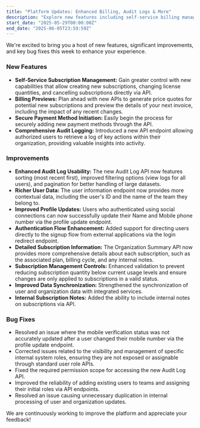 ```yaml
---
title: "Platform Updates: Enhanced Billing, Audit Logs & More"
description: "Explore new features including self-service billing management, audit logs, and improved user profile updates. Plus, important bug fixes and performance enhancements!"
start_date: "2025-05-29T00:00:00Z"
end_date: "2025-06-05T23:59:59Z"
---
```


We're excited to bring you a host of new features, significant improvements, and key bug fixes this week to enhance your experience.

### New Features

*   **Self-Service Subscription Management:** Gain greater control with new capabilities that allow creating new subscriptions, changing license quantities, and cancelling subscriptions directly via API.
*   **Billing Previews:** Plan ahead with new APIs to generate price quotes for potential new subscriptions and preview the details of your next invoice, including the impact of any recent changes.
*   **Secure Payment Method Initiation:** Easily begin the process for securely adding new payment methods through the API.
*   **Comprehensive Audit Logging:** Introduced a new API endpoint allowing authorized users to retrieve a log of key actions within their organization, providing valuable insights into activity.

### Improvements

*   **Enhanced Audit Log Usability:** The new Audit Log API now features sorting (most recent first), improved filtering options (view logs for all users), and pagination for better handling of large datasets.
*   **Richer User Data:** The user information endpoint now provides more contextual data, including the user's ID and the name of the team they belong to.
*   **Improved Profile Updates:** Users who authenticated using social connections can now successfully update their Name and Mobile phone number via the profile update endpoint.
*   **Authentication Flow Enhancement:** Added support for directing users directly to the signup flow from external applications via the login redirect endpoint.
*   **Detailed Subscription Information:** The Organization Summary API now provides more comprehensive details about each subscription, such as the associated plan, billing cycle, and any internal notes.
*   **Subscription Management Controls:** Enhanced validation to prevent reducing subscription quantity below current usage levels and ensure changes are only applied to subscriptions in a valid status.
*   **Improved Data Synchronization:** Strengthened the synchronization of user and organization data with integrated services.
*   **Internal Subscription Notes:** Added the ability to include internal notes on subscriptions via API.

### Bug Fixes

*   Resolved an issue where the mobile verification status was not accurately updated after a user changed their mobile number via the profile update endpoint.
*   Corrected issues related to the visibility and management of specific internal system roles, ensuring they are not exposed or assignable through standard user role APIs.
*   Fixed the required permission scope for accessing the new Audit Log API.
*   Improved the reliability of adding existing users to teams and assigning their initial roles via API endpoints.
*   Resolved an issue causing unnecessary duplication in internal processing of user and organization updates.

We are continuously working to improve the platform and appreciate your feedback!
